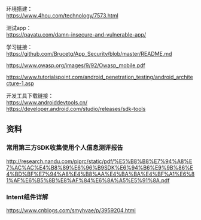 环境搭建：    
https://www.4hou.com/technology/7573.html

测试app：    
https://payatu.com/damn-insecure-and-vulnerable-app/

学习链接：    
https://github.com/Brucetg/App_Security/blob/master/README.md

https://www.owasp.org/images/9/92/Owasp_mobile.pdf

https://www.tutorialspoint.com/android_penetration_testing/android_architecture-1.asp

开发工具下载链接：    
https://www.androiddevtools.cn/    
https://developer.android.com/studio/releases/sdk-tools


## 资料
### 常用第三方SDK收集使用个人信息测评报告
http://research.nandu.com/piprc/static/pdf/%E5%B8%B8%E7%94%A8%E7%AC%AC%E4%B8%89%E6%96%B9SDK%E6%94%B6%E9%9B%86%E4%BD%BF%E7%94%A8%E4%B8%AA%E4%BA%BA%E4%BF%A1%E6%81%AF%E6%B5%8B%E8%AF%84%E6%8A%A5%E5%91%8A.pdf

### Intent组件详解
https://www.cnblogs.com/smyhvae/p/3959204.html
